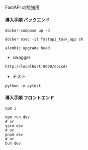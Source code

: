 FastAPI の勉強用

#### 導入手順 バックエンド

```
docker-compose up -d

docker exec -it fastapi_task_app sh

alembic upgrade head
```

- swagger

```
http://localhost:8000/docs#/
```

- テスト

```
python -m pytest
```

#### 導入手順 フロントエンド

```
npm i
```

```
npm run dev
# or
yarn dev
# or
pnpm dev
# or
bun dev
```
